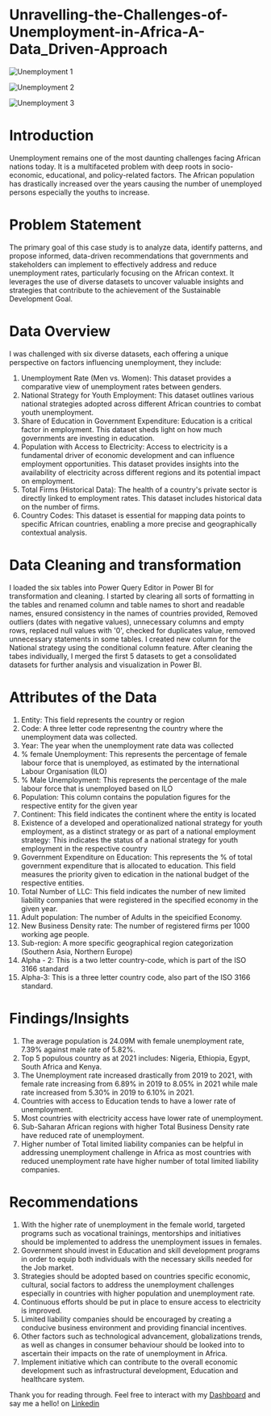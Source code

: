 # Unravelling-the-Challenges-of-Unemployment-in-Africa-A-Data_Driven-Approach

![Unemployment 1](https://github.com/Chisom0089/Unravelling-the-Challenges-of-Unemployment-in-Africa-A-Data_Driven-Approach/assets/138637505/182ca3dd-cc76-41c3-beb1-e348b93cd5cb)

![Unemployment 2](https://github.com/Chisom0089/Unravelling-the-Challenges-of-Unemployment-in-Africa-A-Data_Driven-Approach/assets/138637505/a9cbd208-63aa-4661-8fec-bd75d04d6d7b)

![Unemployment 3](https://github.com/Chisom0089/Unravelling-the-Challenges-of-Unemployment-in-Africa-A-Data_Driven-Approach/assets/138637505/310fac07-f81e-44d1-b15e-e7bc1220089f)


# Introduction
Unemployment remains one of the most daunting challenges facing African nations today. It is a multifaceted problem with deep roots in socio-economic, educational, and policy-related factors. The African population has drastically increased over the years causing the number of unemployed persons especially the youths to increase. 

# Problem Statement
The primary goal of this case study is to analyze data, identify patterns, and propose informed, data-driven recommendations that governments and stakeholders can implement to effectively address and reduce unemployment rates, particularly focusing on the African context. It leverages the use of diverse datasets to uncover valuable insights and strategies that contribute to the achievement of the Sustainable Development Goal.

# Data Overview
I was challenged with six diverse datasets, each offering a unique perspective on factors influencing unemployment, they include:
1. Unemployment Rate (Men vs. Women): This dataset provides a comparative view of unemployment rates between genders.
2. National Strategy for Youth Employment: This dataset outlines various national strategies adopted across different African countries to combat youth unemployment.
3. Share of Education in Government Expenditure: Education is a critical factor in employment. This dataset sheds light on how much governments are investing in education.
4. Population with Access to Electricity: Access to electricity is a fundamental driver of economic development and can influence employment opportunities. This dataset provides insights into the availability of electricity across different regions and its potential impact on employment.
5. Total Firms (Historical Data): The health of a country's private sector is directly linked to employment rates. This dataset includes historical data on the number of firms.
6. Country Codes: This dataset is essential for mapping data points to specific African countries, enabling a more precise and geographically contextual analysis.

# Data Cleaning and transformation
I loaded the six tables into Power Query Editor in Power BI for transformation and cleaning. I started by clearing all sorts of formatting in the tables and renamed column and table names to short and readable names, ensured consistency in the names of countries provided, Removed outliers (dates with negative values), unnecessary columns and empty rows, replaced null values with '0', checked for duplicates value, removed unnecessary statements in some tables. I created new column for the National strategy using the conditional column feature. After cleaning the tabes individually, I merged the first 5 datasets to get a consolidated datasets for further analysis and visualization in Power BI.

# Attributes of the Data
1. Entity: This field represents the country or region
2. Code: A three letter code representng the country where the unemployment data was collected.
3. Year: The year when the unemployment rate data was collected
4. % female Unemployment: This represents the percentage of female labour force that is unemployed, as estimated by the international Labour Organisation (ILO)
5. % Male Unemployment: This represents the percentage of the male labour force that is unemployed based on ILO
6. Population: This column contains the population figures for the respective entity for the given year
7. Continent: This field indicates the continent where the entity is located
8. Existence of a developed and operationalized national strategy for youth employment, as a distinct strategy or as part of a national
employment strategy: This indicates the status of a national strategy for youth employment in the respective country
9. Government Expenditure on Education: This represents the % of total government expenditure that is allocated to education. This field measures the priority given to edication in the national budget of the respective entities.
10. Total Number of LLC: This field indicates the number of new limited liability companies that were registered in the specified economy in the given year. 
11. Adult population: The number of Adults in the speicified Economy.
12. New Business Density rate: The number of registered firms per 1000 working age people.
13. Sub-region: A more specific geographical region categorization (Southern Asia, Northern Europe)
14. Alpha - 2: This is a two letter country-code, which is part of the ISO 3166 standard
15. Alpha-3: This is a three letter country code, also part of the ISO 3166 standard.


# Findings/Insights
1. The average population is 24.09M with female unemployment rate, 7.39% against male rate of 5.82%.
2. Top 5 populous country as at 2021 includes: Nigeria, Ethiopia, Egypt, South Africa and Kenya.
3. The Unemployment rate increased drastically from 2019 to 2021, with female rate increasing from 6.89% in 2019 to 8.05% in 2021 while male rate increased from 5.30% in 2019 to 6.10% in 2021.
4. Countries with access to Education tends to have a lower rate of unemployment.
5. Most countries with electricity access  have lower rate of unemployment.
6. Sub-Saharan African regions with higher Total Business Density rate have reduced rate of unemployment.
7. Higher number of Total limited liability companies can be helpful in addressing unemployment challenge in Africa as most countries with reduced unemployment rate have higher number of total limited liability companies.

# Recommendations
1. With the higher rate of unemployment in the female world, targeted programs such as vocational trainings, mentorships and initiatives should be implemented to address the unemployment issues in females.
2. Government should invest in Education and skill development programs in order to equip both individuals with the necessary skills needed for the Job market.
3. Strategies should be adopted based on countries specific economic, cultural, social factors to address the unemployment challenges especially in countries with higher population and unemployment rate.
4. Continuous efforts should be put in place to ensure access to electricity is improved.
5. Limited liability companies should be encouraged by creating a conducive business environment and providing financial incentives.
6. Other factors such as technological advancement, globalizations trends, as well as changes in consumer behaviour should be looked into to ascertain their impacts on the rate of unemployment in Africa.
7. Implement initiative which can contribute to the overall economic development such as infrastructural development, Education and healthcare system.

Thank you for reading through. Feel free to interact with my [Dashboard](https://app.powerbi.com/groups/me/reports/b0337025-6869-445c-b905-1abe296a1958/ReportSection?experience=power-bi
) and say me a hello! on [Linkedin](https://www.linkedin.com/in/chisomibemere) 




